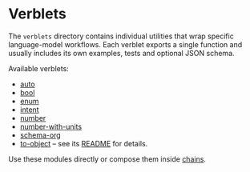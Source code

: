 # Verblets

The `verblets` directory contains individual utilities that wrap specific language-model workflows. Each verblet exports a single function and usually includes its own examples, tests and optional JSON schema.

Available verblets:

- [auto](./auto)
- [bool](./bool)
- [enum](./enum)
- [intent](./intent)
- [number](./number)
- [number-with-units](./number-with-units)
- [schema-org](./schema-org)
- [to-object](./to-object) – see its [README](./to-object/README.md) for details.

Use these modules directly or compose them inside [chains](../chains/README.md).
